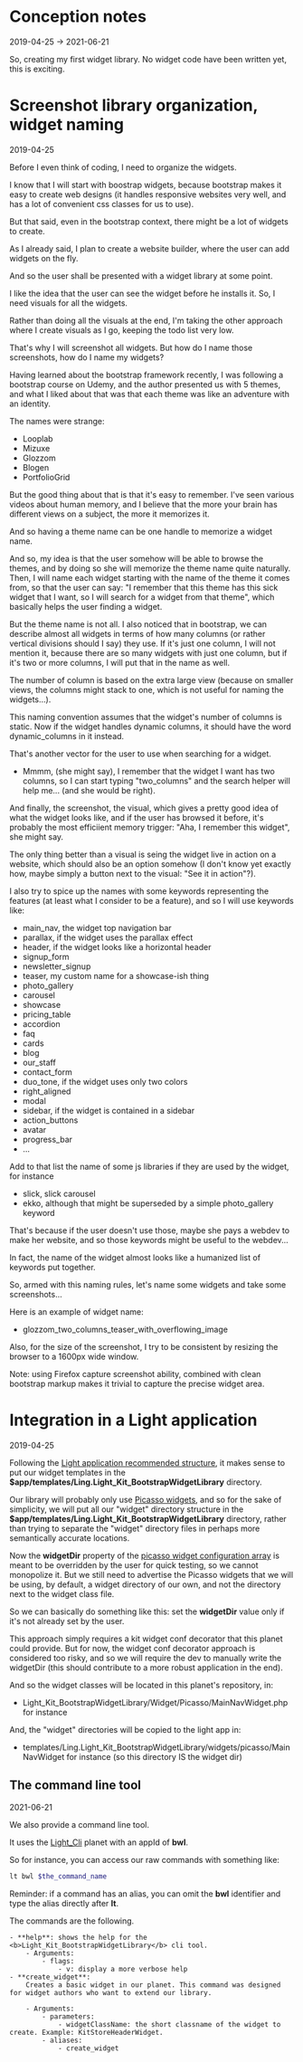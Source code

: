 Conception notes
==========
2019-04-25 -> 2021-06-21



So, creating my first widget library.
No widget code have been written yet, this is exciting.


Screenshot library organization, widget naming
===============
2019-04-25


Before I even think of coding, I need to organize the widgets.

I know that I will start with boostrap widgets, because bootstrap makes it easy to create
web designs (it handles responsive websites very well, and has a lot of convenient css classes for us to use).

But that said, even in the bootstrap context, there might be a lot of widgets to create.

As I already said, I plan to create a website builder, where the user can add widgets on the fly.

And so the user shall be presented with a widget library at some point.

I like the idea that the user can see the widget before he installs it.
So, I need visuals for all the widgets.

Rather than doing all the visuals at the end, I'm taking the other approach where I create visuals as I go, keeping 
the todo list very low.

That's why I will screenshot all widgets. But how do I name those screenshots, how do I name my widgets?


Having learned about the bootstrap framework recently, I was following a bootstrap course on Udemy, and the author presented
us with 5 themes, and what I liked about that was that each theme was like an adventure with an identity.

The names were strange:
- Looplab
- Mizuxe
- Glozzom
- Blogen
- PortfolioGrid

But the good thing about that is that it's easy to remember.
I've seen various videos about human memory, and I believe that the more your brain has different views on a subject, the more it memorizes it. 

And so having a theme name can be one handle to memorize a widget name. 

And so, my idea is that the user somehow will be able to browse the themes, and by doing so she will memorize the theme 
name quite naturally. Then, I will name each widget starting with the name of the theme it comes from, so that the user can
say: "I remember that this theme has this sick widget that I want, so I will search for a widget from that theme",
which basically helps the user finding a widget.

But the theme name is not all. I also noticed that in bootstrap, we can describe almost all widgets in terms of how many columns (or rather vertical divisions should I say) they use. If it's just one column, I will not mention it, because there
are so many widgets with just one column, but if it's two or more columns, I will put that in the name as well.

The number of column is based on the extra large view (because on smaller views, the columns might stack to one, which is not useful
for naming the widgets...).

This naming convention assumes that the widget's number of columns is static.
Now if the widget handles dynamic columns, it should have the word dynamic_columns in it instead.


That's another vector for the user to use when searching for a widget.

- Mmmm, (she might say), I remember that the widget I want has two columns, so I can start typing "two_columns" and the search helper will help me... (and she would be right).


And finally, the screenshot, the visual, which gives a pretty good idea of what the widget looks like, and if the user has 
browsed it before, it's probably the most efficiient memory trigger: "Aha, I remember this widget", she might say.

The only thing better than a visual is seing the widget live in action on a website, which should also be an option somehow (I don't know yet exactly how, maybe simply a button next to the visual: "See it in action"?).


I also try to spice up the names with some keywords representing the features (at least what I consider to be a feature), and so I will use keywords like:

- main_nav, the widget top navigation bar
- parallax, if the widget uses the parallax effect
- header, if the widget looks like a horizontal header
- signup_form
- newsletter_signup
- teaser, my custom name for a showcase-ish thing
- photo_gallery
- carousel
- showcase
- pricing_table
- accordion
- faq
- cards
- blog
- our_staff
- contact_form
- duo_tone, if the widget uses only two colors
- right_aligned
- modal
- sidebar, if the widget is contained in a sidebar
- action_buttons
- avatar
- progress_bar
- ...

Add to that list the name of some js libraries if they are used by the widget, for instance

- slick, slick carousel
- ekko, although that might be superseded by a simple photo_gallery keyword


That's because if the user doesn't use those, maybe she pays a webdev to make her website, and so those keywords might
be useful to the webdev...


In fact, the name of the widget almost looks like a humanized list of keywords put together. 


So, armed with this naming rules, let's name some widgets and take some screenshots...


Here is an example of widget name:

- glozzom_two_columns_teaser_with_overflowing_image



Also, for the size of the screenshot, I try to be consistent by resizing the browser to a 1600px wide window.

Note: using Firefox capture screenshot ability, combined with clean bootstrap markup makes it trivial 
to capture the precise widget area.



Integration in a Light application
===============
2019-04-25


Following the [Light application recommended structure](https://github.com/lingtalfi/Light/blob/master/doc/pages/light-application-recommended-structure.md),
it makes sense to put our widget templates in the **$app/templates/Ling.Light_Kit_BootstrapWidgetLibrary** directory.

Our library will probably only use [Picasso widgets](https://github.com/lingtalfi/Kit_PicassoWidget),
and so for the sake of simplicity, we will put all our "widget" directory structure in the **$app/templates/Ling.Light_Kit_BootstrapWidgetLibrary** directory,
rather than trying to separate the "widget" directory files in perhaps more semantically accurate locations.


Now the **widgetDir** property of the [picasso widget configuration array](https://github.com/lingtalfi/Kit_PicassoWidget#the-picasso-widget-array)
is meant to be overridden by the user for quick testing, so we cannot monopolize it.
But we still need to advertise the Picasso widgets that we will be using, by default, a widget directory of our own, and not the
directory next to the widget class file.


So we can basically do something like this: set the **widgetDir** value only if it's not already set by the user.

This approach simply requires a kit widget conf decorator that this planet could provide.
But for now, the widget conf decorator approach is considered too risky, and so we will require the dev
to manually write the widgetDir (this should contribute to a more robust application in the end). 

And so the widget classes will be located in this planet's repository, in:

- Light_Kit_BootstrapWidgetLibrary/Widget/Picasso/MainNavWidget.php for instance


And, the "widget" directories will be copied to the light app in:

- templates/Ling.Light_Kit_BootstrapWidgetLibrary/widgets/picasso/MainNavWidget for instance (so this directory IS the widget dir)






The command line tool
--------
2021-06-21


We also provide a command line tool.

It uses the [Light_Cli](https://github.com/lingtalfi/Light_Cli/) planet with an appId of **bwl**.

So for instance, you can access our raw commands with something like:

```bash
lt bwl $the_command_name
```

Reminder: if a command has an alias, you can omit the **bwl** identifier and type the alias directly after **lt**.


The commands are the following.


```yamll
- **help**: shows the help for the <b>Light_Kit_BootstrapWidgetLibrary</b> cli tool. 
    - Arguments:
        - flags:
            - v: display a more verbose help  
- **create_widget**:
    Creates a basic widget in our planet. This command was designed for widget authors who want to extend our library.
      
    - Arguments:
        - parameters: 
            - widgetClassName: the short classname of the widget to create. Example: KitStoreHeaderWidget.
        - aliases: 
            - create_widget
```



